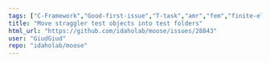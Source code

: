 ```yaml
---
tags: ["C-Framework","Good-first-issue","T-task","amr","fem","finite-elements","finite-volumes","multiphysics","object-oriented","parallel","simulation"]
title: "Move straggler test objects into test folders"
html_url: "https://github.com/idaholab/moose/issues/28843"
user: "GiudGiud"
repo: "idaholab/moose"
---
```


